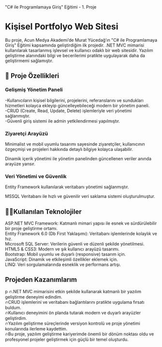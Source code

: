 "C# ile Programlamaya Giriş" Eğitimi - 1. Proje

# Kişisel Portfolyo Web Sitesi
Bu proje, Acun Medya Akademi’de Murat Yücedağ’ın "C# ile Programlamaya Giriş" Eğitimi kapsamında geliştirdiğim ilk projedir. .NET MVC mimarisi kullanılarak tasarlanmış işlevsel ve kullanıcı odaklı bir web sitesidir. Yazılım geliştirme alanındaki bilgi ve becerilerimi pratikte uygulayarak daha da geliştirmemi sağlamıştır.

## 🔧 Proje Özellikleri
### Gelişmiş Yönetim Paneli

-Kullanıcıların kişisel bilgilerini, projelerini, referanslarını ve sundukları hizmetleri kolayca ekleyip güncelleyebileceği modern bir yönetim paneli.
<br/>
-CRUD (Create, Read, Update, Delete) işlemleriyle veri yönetimi sağlanmıştır.
<br/>
-Güvenli giriş sistemi ile admin yetkilendirmesi yapılmıştır.
<br/>
### Ziyaretçi Arayüzü

Minimalist ve mobil uyumlu tasarımı sayesinde ziyaretçiler, kullanıcının özgeçmişi ve projeleri hakkında detaylı bilgiye kolayca ulaşabilir.

Dinamik içerik yönetimi ile yönetim panelinden güncellenen veriler anında arayüze yansır.


### Veri Yönetimi ve Güvenlik

Entity Framework kullanılarak veritabanı yönetimi sağlanmıştır.

MSSQL Veritabanı ile hızlı ve güvenilir veri saklama sistemi oluşturulmuştur.

    
## 🧑‍💻Kullanılan Teknolojiler

ASP.NET MVC Framework: Katmanlı mimari yapısı ile esnek ve sürdürülebilir bir proje geliştirme ortamı. 
<br/>
Entity Framework 6.0 (Db First Yaklaşımı): Veritabanı işlemlerinde kolaylık ve hız.
<br/>
Microsoft SQL Server: Verilerin güvenli ve düzenli şekilde yönetilmesi.
<br/>
HTML5 & CSS3: Modern ve şık kullanıcı arayüzü tasarımı.
<br/>
Bootstrap: Mobil uyumlu ve duyarlı (responsive) tasarım için.
<br/>
JavaScript: Dinamik ve etkileşimli özellikler eklemek için.
<br/>
LINQ: Veri sorgulamalarında esneklik ve performans artışı.
<br/>

## Projeden Kazanımlarım
p
    🔥.NET MVC mimarisini etkin şekilde kullanarak katmanlı bir yazılım geliştirme deneyimi edindim.
    <br/>
    🔥CRUD işlemlerini ve veritabanı bağlantılarını pratikte uygulama fırsatı buldum.
    <br/>
    🔥Kullanıcı deneyimini ön planda tutarak modern ve duyarlı arayüzler geliştirdim.
    <br/>
    🔥Yazılım geliştirme süreçlerinde versiyon kontrolü ve proje yönetimi konularında ilerleme kaydettim.
    <br/>
    🔥Bu proje, yazılım geliştirme kariyerimde önemli bir dönüm noktası oldu ve profesyonel projeler geliştirmek için güçlü bir temel oluşturdu.
